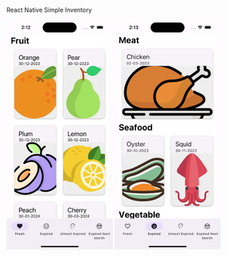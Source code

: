 React Native Simple Inventory
<div>
<img class=mobile-image src="https://github.com/azizimusa/react-native-simple-inventory/blob/main/images/page1.png?raw=true" width="300"> 
<img class=mobile-image src="https://github.com/azizimusa/react-native-simple-inventory/blob/main/images/page2.png?raw=true" width="300">
</div>
<style>
  img {
    display: inline-block;
  }
  img.mobile-image {
	width: 49%;
    display: inline-block;
  }
</style>
